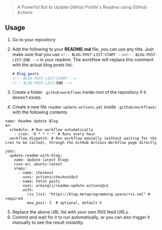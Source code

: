 
> A Powerful Bot to Update GitHub Profile's Readme using GitHub Actions

## Usage

1. Go to your repository
2. Add the following to your **README.md** file, you can use any title. Just make sure that you use 
`<!-- BLOG-POST-LIST:START --><!-- BLOG-POST-LIST:END -->` in your readme. The workflow will replace this comment with the actual blog posts list:

    ```markdown
    # Blog posts
    <!-- BLOG-POST-LIST:START -->
    <!-- BLOG-POST-LIST:END -->
    ```

3. Create a folder `.github/workflows` inside root of the repository if it doesn't exists.
4. Create a new file `readme-update-actions.yml`  inside `.github/workflows/`  with the following contents:

```
name: Readme Update Blog
on:
  schedule: # Run workflow automatically
    - cron: '0 * * * *' # Runs every hour
  workflow_dispatch: # Run workflow manually (without waiting for the cron to be called), through the GitHub Actions Workflow page directly

jobs:
  update-readme-with-blog:
    name: Update latest blogs
    runs-on: ubuntu-latest
    steps:
      - name: Checkout
        uses: actions/checkout@v3
      - name: Fetch posts
        uses: armingli/readme-update-actions@v2
        with:
          rss_list: "https://blog.metaprogramming.space/rss.xml" # required
          max_post: 3  # optional, default 5 
```

5. Replace the above URL list with your own RSS feed URLs.
6. Commit and wait for it to run automatically, or you can also trigger it manually to see the result instantly.


<!-- BLOG-POST-LIST:START -->
<!-- BLOG-POST-LIST:END -->